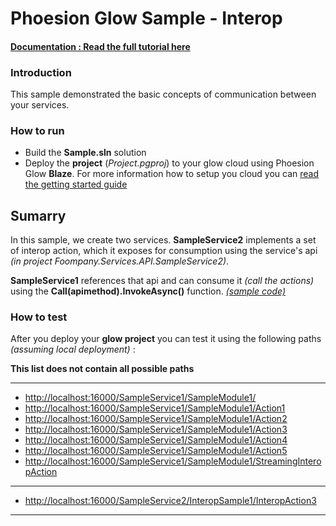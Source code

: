 # Phoesion Glow Sample - Interop


#### [Documentation : Read the full tutorial here](https://glow-docs.phoesion.com/articles/Tutorials_Service_Interop.html)


### Introduction
This sample demonstrated the basic concepts of communication between your services.


### How to run
- Build the **Sample.sln** solution
- Deploy the **project** (*Project.pgproj*) to your glow cloud using Phoesion Glow **Blaze**. For more information how to setup you cloud you can [read the getting started guide](https://glow-docs.phoesion.com/articles/Getting_Started_DevMachine_Setup.html)


## Sumarry
In this sample, we create two services. **SampleService2** implements a set of interop action, which it exposes for consumption using the service's api *(in project Foompany.Services.API.SampleService2)*.

**SampleService1** references that api and can consume it *(call the actions)* using the **Call(apimethod).InvokeAsync()** function. *[(sample code)](https://github.com/Phoesion/Glow-Samples/blob/master/2_Interop/Services/Foompany.Services.SampleService1/Modules/SampleModule1.cs#L23)*


### How to test
After you deploy your **glow project** you can test it using the following paths *(assuming local deployment)* :

**This list does not contain all possible paths**

---

- [http://localhost:16000/SampleService1/SampleModule1/]() 
- [http://localhost:16000/SampleService1/SampleModule1/Action1]() 
- [http://localhost:16000/SampleService1/SampleModule1/Action2]() 
- [http://localhost:16000/SampleService1/SampleModule1/Action3]() 
- [http://localhost:16000/SampleService1/SampleModule1/Action4]() 
- [http://localhost:16000/SampleService1/SampleModule1/Action5]() 
- [http://localhost:16000/SampleService1/SampleModule1/StreamingInteropAction]() 

---

- [http://localhost:16000/SampleService2/InteropSample1/InteropAction3]() 

---



